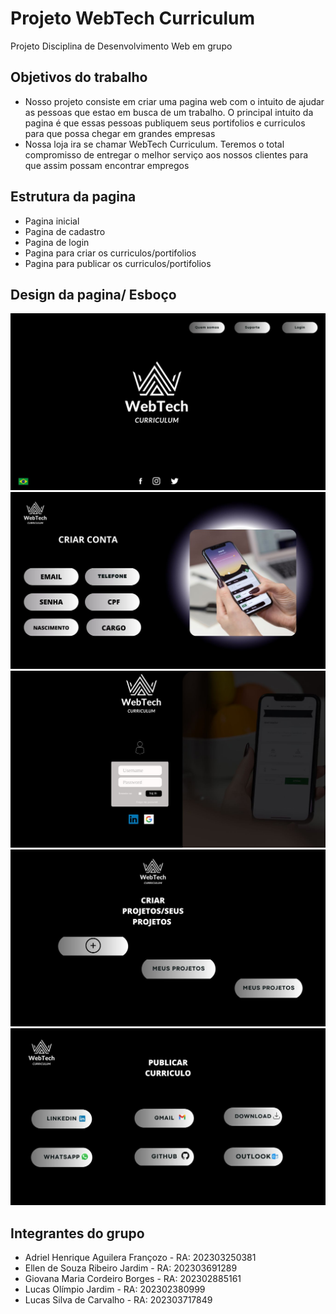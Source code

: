 # Projeto WebTech Curriculum 
Projeto Disciplina de Desenvolvimento Web em grupo

## Objetivos do trabalho
- Nosso projeto consiste em criar uma pagina web com o intuito de ajudar as pessoas que estao em busca de um trabalho. O principal intuito da pagina é que essas pessoas publiquem seus portifolios e curriculos para que possa chegar em grandes empresas
- Nossa loja ira se chamar WebTech Curriculum. Teremos o total compromisso de entregar o melhor serviço aos nossos clientes para que assim possam encontrar empregos

## Estrutura da pagina
- Pagina inicial
- Pagina de cadastro
- Pagina de login
- Pagina para criar os curriculos/portifolios
- Pagina para publicar os curriculos/portifolios

## Design da pagina/ Esboço 
<img src="/design/pagina inicial.jpg">
<img src="/design/pagina criar.jpeg">
<img src="/design/login.jpg">
<img src="/design/criar projeto.jpeg">
<img src="/design/publicar.jpeg">

## Integrantes do grupo
- Adriel Henrique Aguilera Françozo - RA: 202303250381
- Ellen de Souza Ribeiro Jardim - RA: 202303691289
- Giovana Maria Cordeiro Borges - RA: 202302885161
- Lucas Olímpio Jardim - RA: 202302380999
- Lucas Silva de Carvalho - RA: 202303717849
